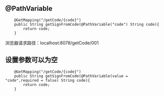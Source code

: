 


## 

## @PathVariable

```jshelllanguage
    @GetMapping("/getCode/{code}")
    public String getSignFromCode(@PathVariable("code") String code){
        return code;
    }
```

浏览器请求路径：localhost:8078/getCode/001

## 设置参数可以为空

```jshelllanguage
    @GetMapping("/getCode/{code}")
    public String getSignFromCode(@PathVariable(value = "code",required = false) String code){
        return code;
    }
```









